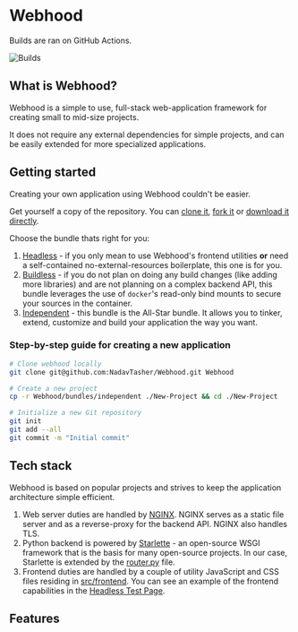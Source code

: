# Webhood
Builds are ran on GitHub Actions.

![Builds](https://github.com/NadavTasher/Webhood/actions/workflows/build.yml/badge.svg)

## What is Webhood?
Webhood is a simple to use, full-stack web-application framework for creating small to mid-size projects.

It does not require any external dependencies for simple projects, and can be easily extended for more specialized applications.

## Getting started
Creating your own application using Webhood couldn't be easier.

Get yourself a copy of the repository. You can [clone it](https://github.com/NadavTasher/Webhood), [fork it](https://github.com/NadavTasher/Webhood/fork) or [download it directly](https://github.com/NadavTasher/Webhood/archive/refs/heads/master.zip).

Choose the bundle thats right for you:
1. [Headless](https://github.com/NadavTasher/Webhood/tree/master/bundles/headless) - if you only mean to use Webhood's frontend utilities **or** need a self-contained no-external-resources boilerplate, this one is for you.
2. [Buildless](https://github.com/NadavTasher/Webhood/tree/master/bundles/buildless) - if you do not plan on doing any build changes (like adding more libraries) and are not planning on a complex backend API, this bundle leverages the use of `docker`'s read-only bind mounts to secure your sources in the container.
3. [Independent](https://github.com/NadavTasher/Webhood/tree/master/bundles/independent) - this bundle is the All-Star bundle. It allows you to tinker, extend, customize and build your application the way you want.

### Step-by-step guide for creating a new application
```bash
# Clone webhood locally
git clone git@github.com:NadavTasher/Webhood.git Webhood

# Create a new project
cp -r Webhood/bundles/independent ./New-Project && cd ./New-Project

# Initialize a new Git repository
git init
git add --all
git commit -m "Initial commit"
```

## Tech stack
Webhood is based on popular projects and strives to keep the application architecture simple efficient.

1. Web server duties are handled by [NGINX](https://nginx.org/). NGINX serves as a static file server and as a reverse-proxy for the backend API. NGINX also handles TLS.
2. Python backend is powered by [Starlette](https://www.starlette.io/) - an open-source WSGI framework that is the basis for many open-source projects. In our case, Starlette is extended by the [router.py](https://github.com/NadavTasher/Webhood/blob/master/image/src/backend/router.py) file.
3. Frontend duties are handled by a couple of utility JavaScript and CSS files residing in [src/frontend](https://github.com/NadavTasher/Webhood/tree/master/image/src/frontend). You can see an example of the frontend capabilities in the [Headless Test Page](https://github.com/NadavTasher/Webhood/blob/master/bundles/headless/test-page.html).

## Features

